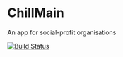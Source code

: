 ChillMain
=========

An app for social-profit organisations

[![Build Status](https://travis-ci.org/Chill-project/Main.png)](http://travis-ci.org/#!/Champs-Libres/ChillMain)
